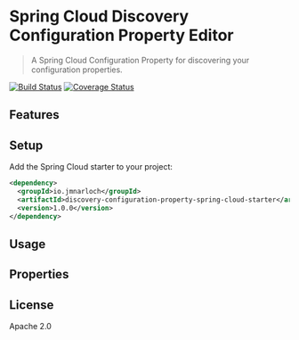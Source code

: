 # Spring Cloud Discovery Configuration Property Editor

> A Spring Cloud Configuration Property for discovering your configuration properties.

[![Build Status](https://travis-ci.org/jmnarloch/discovery-configuration-property-spring-cloud-starter.svg?branch=master)](https://travis-ci.org/jmnarloch/discovery-configuration-property-spring-cloud-starter)
[![Coverage Status](https://coveralls.io/repos/jmnarloch/discovery-configuration-property-spring-cloud-starter/badge.svg?branch=master&service=github)](https://coveralls.io/github/jmnarloch/discovery-configuration-property-spring-cloud-starter?branch=master)

## Features

## Setup

Add the Spring Cloud starter to your project:

```xml
<dependency>
  <groupId>io.jmnarloch</groupId>
  <artifactId>discovery-configuration-property-spring-cloud-starter</artifactId>
  <version>1.0.0</version>
</dependency>
```

## Usage

## Properties

## License

Apache 2.0